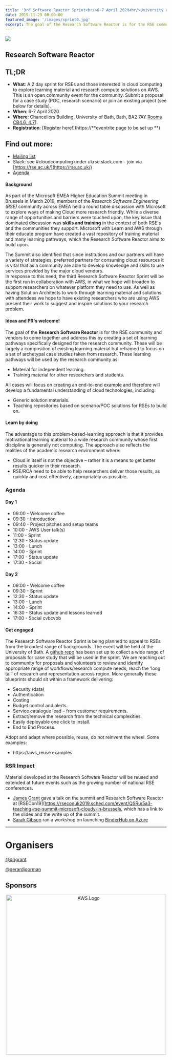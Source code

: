 ```yaml
---
title: '3rd Software Reactor Sprint<br/>6-7 April 2020<br/>University of Bath'
date: 2019-11-29 00:00:00
featured_image: '/images/sprint0.jpg'
excerpt: The goal of the Research Software Reactor is for the RSE community and vendors to come together and create a set of proof-of-concept projects and learning pathways specifically designed to support the research community get the most out of Cloud.
---
```


![](/images/sprint2.jpg)

## Research Software Reactor

## TL;DR
 * **What**: A 2 day sprint for RSEs and those interested in cloud computing to explore learning material and research compute solutions on AWS.  This is an open community event for the community.  Submit a proposal for a case study (POC, research scenario) or join an existing project (see below for details).
 * **When**: 6-7 April 2020
 * **Where**: Chancellors Building, University of Bath, Bath, BA2 7AY  [Rooms CB4.6, 4.7](https://www.bath.ac.uk/locations/the-chancellors-building/)].
 * **Registration**: [Register here!](https://**eventrite page to be set up **)

## Find out more:
 * [Mailing list](https://mailman.ic.ac.uk/mailman/listinfo/research-software-reactor)
 * Slack: see #cloudcomputing under ukrse.slack.com - join via [https://rse.ac.uk/](https://rse.ac.uk/)
 * [Agenda](#agenda)

#### Background
As part of the Microsoft EMEA Higher Education Summit meeting in Brussels in March 2019, members of the *Research Software Engineering (RSE)* community across EMEA held a round table discussion with Microsoft to explore ways of making Cloud more research friendly. 
While a diverse range of opportunities and barriers were touched upon, the key issue that dominated discussion was **skills and training** in the context of both RSE's and the communities they support. 
Microsoft with Learn and AWS through their educate program have created a vast repository of training material and many learning pathways, which the Research Software Reactor aims to build upon.

The Summit also identified that since institutions and our partners will have a variety of strategies, preferred partners for consuming cloud resources it is vital that as a community are able to develop knowledge and skills to use services provided by the major cloud vendors.  
In response to this need, the third Research Software Reactor Sprint will be the first run in collaboration with AWS, in what we hope will broaden to support  researchers on whatever platform they need to use.
As well as having Solution Architects to work through learning material and solutions with attendees we hope to have existing researchers who are using AWS present their work to  suggest and inspire solutions to your research problem.

#### Ideas and PR's welcome!
The goal of the **Research Software Reactor** is for the RSE community and vendors to come together and address this by creating a set of learning pathways specifically designed for the research community. 
These will be largely a composition of existing learning material but reframed to focus on a set of archetypal case studies taken from research. 
These learning pathways will be used by the research community as:
*	Material for independent learning.
*	Training material for other researchers and students. 

All cases will focus on creating an end-to-end example and therefore will develop a fundamental understanding of cloud technologies, including:
*	Generic solution materials.
*	Teaching repositories based on scenario/POC solutions for RSEs to build on.

#### Learn by doing
The advantage to this problem-based-learning approach is that it provides motivational learning material to a wide research community whose first discipline is generally not computing. The approach also reflects the realities of the academic research environment where:
*	Cloud in itself is not the objective – rather it is a means to get better results quicker in their research.
*	RSE/RCA need to be able to help researchers deliver those results, as quickly and cost effectively, appropriately as possible.

### Agenda

#### Day 1
* 09:00 - Welcome coffee
* 09:30 - Introduction
* 09:40 - Project pitches and setup teams
* 10:00 - AWS User talk(s)
* 11:00 - Sprint
* 12:30 - Status update
* 13:00 - Lunch
* 14:00 - Sprint
* 17:00 - Status update
* 17:30 - Social 

#### Day 2
* 09:00 - Welcome coffee
* 09:30 - Sprint
* 12:30 - Status update
* 13:00 - Lunch
* 14:00 - Sprint
* 16:30 - Status update and lessons learned
* 17:00 - Social cvbcvbb

#### Get engaged
The Research Software Reactor Sprint is being planned to appeal to RSEs from the broadest range of backgrounds. 
The event will be held at the University of Bath. 
A [github repo](https://github.com/research-software-reactor/guidelines) has been set up to collect a wide range of proposals for case study that will be used in the sprint.
We are reaching out to community for proposals and volunteers to review and identify appropriate range of workflows/research compute needs, reach the ‘long tail’ of research and representation across region. More generally these blueprints should sit within a framework delivering:
* Security (data)
* Authentication
* Costing
* Budget control and alerts.
* Service catalogue lead – from customer requirements.
* Extract/remove the research from the technical complexities.
* Easily deployable one click to install.
* End to End Process.

Adopt and adapt where possible, reuse, do not reinvent the wheel. Some examples:
* https://aws_reuse examples

### RSR Impact

Material developed at the Research Software Reactor will be reused and extended at future events such as the growing number of national RSE conferences.
* [James Grant](https://people.bath.ac.uk/rjg20/) gave a talk on the summit and Research Software Reactor at [RSECon19](https://rseconuk2019.sched.com/event/QSRu/5a3-teaching-rse-summit-microsoft-cloudy-in-brussels, which has a link to the slides and the write up of the summit.
* [Sarah Gibson](https://www.turing.ac.uk/people/researchers/sarah-gibson) ran a workshop on launching [BinderHub on Azure](https://rseconuk2019.sched.com/event/QSRu/5a3-teaching-rse-summit-microsoft-cloudy-in-brussels%20also)

---

# Organisers
<a href="https://twitter.com/drjgrant?ref_src=twsrc%5Etfw" class="twitter-follow-button" data-show-count="false">@drjgrant</a><script async src="https://platform.twitter.com/widgets.js" charset="utf-8"></script> 

<a href="https://twitter.com/gerardjgorman?ref_src=twsrc%5Etfw" class="twitter-follow-button" data-show-count="false">@gerardjgorman</a><script async src="https://platform.twitter.com/widgets.js" charset="utf-8"></script>

## Sponsors

<div align="center">
  <img alt="AWS Logo" src="{{site.baseurl}}/images/logos/AWS.png" width="500"/>
</div>